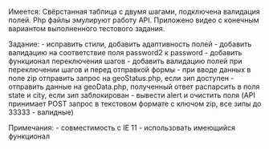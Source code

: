 Имеется:
    Свёрстанная таблица с двумя шагами, подключена валидация полей. Php файлы эмулируют работу API. Приложено видео с конечным вариантом выполненного тестового задания.

Задание:
    - исправить стили, добавить адаптивность полей 
    - добавить валидацию на соответствие поля password2 к password
    - добавить функционал переключения шагов 
    - добавить валидацию полей при переключении шагов и перед отправкой формы 
    - при вводе данных в поле zip отправить запрос на geoStatus.php, если зип доступен - отправить данные на geoData.php, полученный ответ распарсить в поля state и city, если зип заблокирован - вывести alert и очистить поля (API принимает POST запрос в текстовом формате с ключом zip, все зипы до 33333 - валидные)

Примечания:
    - совместимость с IE 11
    - использовать имеющийся функционал